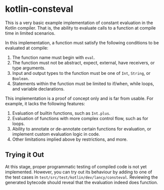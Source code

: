 # kotlin-consteval

This is a very basic example implementation of constant evaluation in the Kotlin compiler. That is, the ability to
evaluate calls to a function at compile time in limited scenarios.

In this implementation, a function must satisfy the following conditions to be evaluated at compile:

1. The function name must begin with `eval`.
2. The function must not be abstract, expect, external, have receivers, or type arguments.
3. Input and output types to the function must be one of `Int`, `String`, or `Boolean`.
4. Statements within the function must be limited to if/when, while loops, and variable declarations.

This implementation is a proof of concept only and is far from usable. For example, it lacks the following features:

1. Evaluation of builtin functions, such as `Int.plus`.
2. Evaluation of functions with more complex control flow, such as for loops.
3. Ability to annotate or de-annotate certain functions for evaluation, or implement custom evaluation logic in code.
4. Other limitations implied above by restrictions, and more.

## Trying it Out

At this stage, proper programmatic testing of compiled code is not yet implemented. However, you can try out its
behaviour by adding to one of the test cases in `test/src/test/kotlin/dev/lancy/consteval`. Reviewing the generated
bytecode should reveal that the evaluation indeed does function.